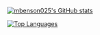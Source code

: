 <a href="http://www.github.com/mbenson025"><img src="https://github-readme-stats.vercel.app/api?username=mbenson025&show_icons=true&hide=stars,&count_private=true&title_color=ADEFD1FF&text_color=f5f5f5&icon_color=9CC3D5FF&bg_color=171717&hide_border=true&show_icons=true" alt="mbenson025's GitHub stats" /></a>

<a href="https://github.com/mbenson025" align="left"><img src="https://github-readme-stats.vercel.app/api/top-langs/?username=mbenson025&langs_count=10&title_color=ADEFD1FF&text_color=f5f5f5&icon_color=14b8a6&bg_color=171717&hide_border=true&locale=en&custom_title=Top%20%Languages" alt="Top Languages" /></a>
